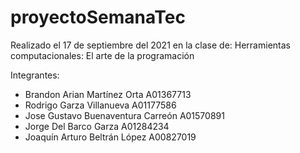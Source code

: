 # proyectoSemanaTec

Realizado el 17 de septiembre del 2021 en la clase de:
Herramientas computacionales: El arte de la programación

Integrantes:
* Brandon Arian Martínez Orta  A01367713
* Rodrigo Garza Villanueva A01177586
* Jose Gustavo Buenaventura Carreón A01570891
* Jorge Del Barco Garza A01284234
* Joaquín Arturo Beltrán López A00827019
